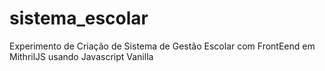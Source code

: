 # sistema_escolar
Experimento de Criação de Sistema de Gestão Escolar com FrontEend em MithrilJS usando Javascript Vanilla
